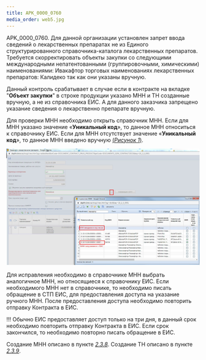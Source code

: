 ```yaml
---
title: APK_0000_0760
media_order: web5.jpg
---
```


APK_0000_0760. Для данной организации установлен запрет ввода сведений о лекарственных препаратах не из Единого структурированного справочника-каталога лекарственных препаратов. Требуется скорректировать объекты закупки со следующими международными непатентованными (группировочными, химическими) наименованиями: Ивакафтор торговых наименованиях лекарственных препаратов: Калидеко так как они указаны вручную.

Данный контроль срабатывает в случае если в контракте на вкладке "**Объект закупки**" в строке продукции указано МНН и ТН созданные вручную, а не из справочника ЕИС. А для данного заказчика запрещено указание сведения о лекарственно препарате вручную. 

Для проверки МНН необходимо открыть справочник МНН. Если для МНН указано значение «**Уникальный код**», то данное МНН относиться к справочнику ЕИС. Если для МНН отсутствует значение «**Уникальный код**», то данное МНН введено вручную [(*Рисунок 1*)](#ris-01).

![](web5.jpg?id=ris-01)

Для исправления необходимо в справочнике МНН выбрать аналогичное МНН, но относящиеся к справочнику ЕИС. Если необходимого МНН нет в справочнике, то необходимо писать обращение в СТП ЕИС, для предоставления доступа на указание ручного МНН. После предоставления доступа необходимо повторить отправку Контракта в ЕИС.

!!! Обычно ЕИС предоставляет доступ только на три дня, в данный срок необходимо повторить отправку Контракта в ЕИС. Если срок закончился, то необходимо повторно писать обращение в ЕИС.

Создание МНН описано в пункте *[2.3.8](/complex-operations/ispolzovanie-dostupnykh-spravochnikov/spravochnik-mnn)*. 
Создание ТН описано в пункте *[2.3.9](/complex-operations/ispolzovanie-dostupnykh-spravochnikov/spravochnik-tn)*. 